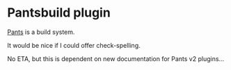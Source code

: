# Pantsbuild plugin

[Pants](https://pants.readme.io/docs) is a build system.

It would be nice if I could offer check-spelling.

No ETA, but this is dependent on new documentation for Pants v2 plugins...
